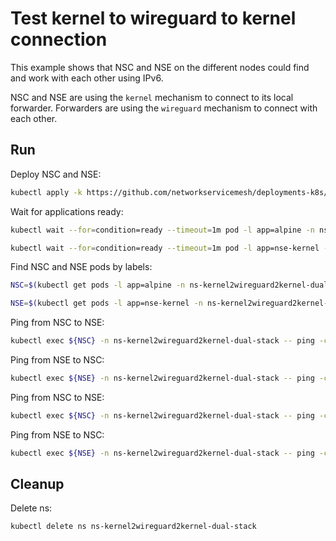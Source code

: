 # Test kernel to wireguard to kernel connection

This example shows that NSC and NSE on the different nodes could find and work with each other using IPv6.

NSC and NSE are using the `kernel` mechanism to connect to its local forwarder.
Forwarders are using the `wireguard` mechanism to connect with each other.

## Run

Deploy NSC and NSE:
```bash
kubectl apply -k https://github.com/networkservicemesh/deployments-k8s/examples/features/dual-stack/Kernel2Wireguard2Kernel_dual_stack?ref=c8d098da9659126ce358fea9008628df98eccf69
```

Wait for applications ready:
```bash
kubectl wait --for=condition=ready --timeout=1m pod -l app=alpine -n ns-kernel2wireguard2kernel-dual-stack
```
```bash
kubectl wait --for=condition=ready --timeout=1m pod -l app=nse-kernel -n ns-kernel2wireguard2kernel-dual-stack
```

Find NSC and NSE pods by labels:
```bash
NSC=$(kubectl get pods -l app=alpine -n ns-kernel2wireguard2kernel-dual-stack --template '{{range .items}}{{.metadata.name}}{{"\n"}}{{end}}')
```
```bash
NSE=$(kubectl get pods -l app=nse-kernel -n ns-kernel2wireguard2kernel-dual-stack --template '{{range .items}}{{.metadata.name}}{{"\n"}}{{end}}')
```

Ping from NSC to NSE:
```bash
kubectl exec ${NSC} -n ns-kernel2wireguard2kernel-dual-stack -- ping -c 4 2001:db8::
```

Ping from NSE to NSC:
```bash
kubectl exec ${NSE} -n ns-kernel2wireguard2kernel-dual-stack -- ping -c 4 2001:db8::1
```

Ping from NSC to NSE:
```bash
kubectl exec ${NSC} -n ns-kernel2wireguard2kernel-dual-stack -- ping -c 4 172.16.1.100
```

Ping from NSE to NSC:
```bash
kubectl exec ${NSE} -n ns-kernel2wireguard2kernel-dual-stack -- ping -c 4 172.16.1.101
```
## Cleanup

Delete ns:
```bash
kubectl delete ns ns-kernel2wireguard2kernel-dual-stack
```
